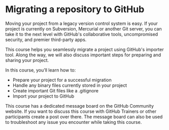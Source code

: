 # Migrating a repository to GitHub

Moving your project from a legacy version control system is easy. If your project is currently on Subversion, Mercurial or another Git server, you can take it to the next level with GitHub's collaborative tools, uncompromised security, and premier third-party apps.

This course helps you seamlessly migrate a project using GitHub's importer tool. Along the way, we will also discuss important steps for preparing and sharing your project.

In this course, you’ll learn how to:

  - Prepare your project for a successful migration
  - Handle any binary files currently stored in your project
  - Create important Git files like a .gitignore
  - Import your project to GitHub

This course has a dedicated message board on the GitHub Community website. If you want to discuss this course with GitHub Trainers or other participants create a post over there. The message board can also be used to troubleshoot any issue you encounter while taking this course.
